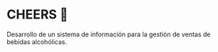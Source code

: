 # CHEERS 🍷
Desarrollo de un sistema de información para la gestión de ventas de bebidas alcohólicas.
